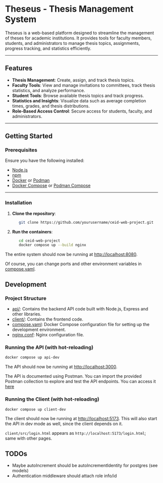 
# Theseus - Thesis Management System

Theseus is a web-based platform designed to streamline the management of theses for academic institutions. It provides tools for faculty members, students, and administrators to manage thesis topics, assignments, progress tracking, and statistics efficiently.

---

## Features

- **Thesis Management**: Create, assign, and track thesis topics.
- **Faculty Tools**: View and manage invitations to committees, track thesis statistics, and analyze performance.
- **Student Tools**: Browse available thesis topics and track progress.
- **Statistics and Insights**: Visualize data such as average completion times, grades, and thesis distributions.
- **Role-Based Access Control**: Secure access for students, faculty, and administrators.

---

## Getting Started

### Prerequisites

Ensure you have the following installed:

- [Node.js](https://nodejs.org/)
- [npm](https://www.npmjs.com/)
- [Docker](https://www.docker.com/) or [Podman](https://podman.io/)
- [Docker Compose](https://docs.docker.com/compose/) or [Podman Compose](https://github.com/containers/podman-compose)

---

### Installation

1. **Clone the repository**:

   ```bash
      git clone https://github.com/yourusername/ceid-web-project.git
   ```

2. **Run the containers**:

   ```bash
      cd ceid-web-project
      docker compose up --build nginx
   ```

The entire system should now be running at <http://localhost:8080>.

Of course, you can change ports and other environment variables in [compose.yaml](./compose.yaml).

## Development

### Project Structure

- [api/](./api/): Contains the backend API code built with Node.js, Express and other libraries.
- [client/](./client/): Contains the frontend code.
- [compose.yaml](./compose.yaml): Docker Compose configuration file for setting up the development environment.
- [nginx.conf](./nginx.conf): Nginx configuration file.

### Running the API (with hot-reloading)

```bash
docker compose up api-dev
```

The API should now be running at <http://localhost:3000>.

The API is documented using Postman. You can import the provided Postman collection to explore and test the API endpoints. You can access it [here](https://vasilismylonas-6137673.postman.co/workspace/Vasilis-Mylonas's-Workspace~bdb1c1e8-077b-415a-8162-22e0b9bd75ec/collection/44259023-63d0ae2b-e09c-49fe-a222-e0101989a819?action=share&creator=44259023&active-environment=44259023-a78b3f97-8acb-4fdb-8ac2-2b5e6e229a23)

### Running the Client (with hot-reloading)

```bash
docker compose up client-dev
```

The client should now be running at <http://localhost:5173>.
This will also start the API in dev mode as well, since the client depends on it.

`client/src/login.html` appears as `http://localhost:5173/login.html`; same with other pages.

## TODOs

- Maybe autoIncrement should be autoIncrementIdentity for postgres (see models)
- Authentication middleware should attach role info/id
